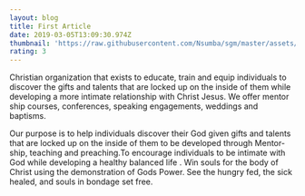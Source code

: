 ```yaml
---
layout: blog
title: First Article
date: 2019-03-05T13:09:30.974Z
thumbnail: 'https://raw.githubusercontent.com/Nsumba/sgm/master/assets/images/4.jpg'
rating: 3
---
```

Christian organization that exists to educate, train and equip individuals to discover the gifts and talents that are locked up on the inside of them while developing a more intimate relationship with Christ Jesus. We offer mentor ship courses, conferences, speaking engagements, weddings and baptisms.



Our purpose is to help individuals discover their God given gifts and talents that are locked up on the inside of them to be developed through Mentor-ship, teaching and preaching.To encourage individuals to be intimate with God while developing a healthy balanced life . Win souls for the body of Christ using the demonstration of Gods Power. See the hungry fed, the sick healed, and souls in bondage set free.
